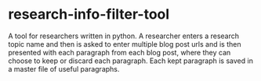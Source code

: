 # research-info-filter-tool
A tool for researchers written in python. A researcher enters a research topic name and then is asked to enter multiple blog post urls and is then presented with each paragraph from each blog post, where they can choose to keep or discard each paragraph.  Each kept paragraph is saved in a master file of useful paragraphs.
